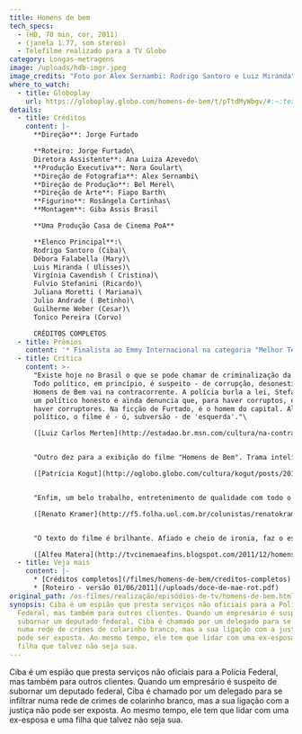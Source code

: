 ```yaml
---
title: Homens de bem
tech_specs:
  - (HD, 70 min, cor, 2011)
  - (janela 1.77, som stereo)
  - Telefilme realizado para a TV Globo
category: Longas-metragens
image: /uploads/hdb-imgr.jpeg
image_credits: "Foto por Alex Sernambi: Rodrigo Santoro e Luiz Miranda"
where_to_watch:
  - title: Globoplay
    url: https://globoplay.globo.com/homens-de-bem/t/pTtdMyWbgv/#:~:text=Assistir%20Homens%20de%20Bem%20online%20no%20Globoplay
details:
  - title: Créditos
    content: |-
      **Direção**: Jorge Furtado

      **Roteiro: Jorge Furtado\
      Diretora Assistente**: Ana Luiza Azevedo\
      **Produção Executiva**: Nora Goulart\
      **Direção de Fotografia**: Alex Sernambi\
      **Direção de Produção**: Bel Merel\
      **Direção de Arte**: Fiapo Barth\
      **Figurino**: Rosângela Cortinhas\
      **Montagem**: Giba Assis Brasil

      **Uma Produção Casa de Cinema PoA**

      **Elenco Principal**:\
      Rodrigo Santoro (Ciba)\
      Débora Falabella (Mary)\
      Luis Miranda ( Ulisses)\
      Virgínia Cavendish ( Cristina)\
      Fulvio Stefanini (Ricardo)\
      Juliana Moretti ( Mariana)\
      Julio Andrade ( Betinho)\
      Guilherme Weber (Cesar)\
      Tonico Pereira (Corvo)

      CRÉDITOS COMPLETOS
  - title: Prêmios
    content: '* Finalista ao Emmy Internacional na categoria "Melhor Telefilme"'
  - title: Crítica
    content: >-
      "Existe hoje no Brasil o que se pode chamar de criminalização da política.
      Todo político, em princípio, é suspeito - de corrupção, desonestidade.
      Homens de Bem vai na contracorrente. A polícia burla a lei, Stefanini faz
      um político honesto e ainda denuncia que, para haver corruptos, é preciso
      haver corruptores. Na ficção de Furtado, é o homem do capital. Além de
      político, o filme é - ó, subversão - de 'esquerda'."\

      ([Luiz Carlos Merten](http://estadao.br.msn.com/cultura/na-contram%C3%A3o-da-pol%C3%ADtica), Estadão, 31/12/2011)


      "Outro dez para a exibição do filme "Homens de Bem". Trama inteligente, direção ágil. O elenco foi ótimo, com destaque para a química entre Rodrigo Santoro e Débora Falabella, além do Fúlvio Stefanini, como o político honesto."\

      ([Patrícia Kogut](http://oglobo.globo.com/cultura/kogut/posts/2011/12/30/424008.asp), O Globo, 30/12/2011)


      "Enfim, um belo trabalho, entretenimento de qualidade com todo o requinte de detalhes e o acabamento de um longa. O que não é de admirar-se ao verificarmos que a Casa de Cinema de Porto Alegre, que acumula excelentes trabalhos em seu currículo, esteve junto na produção da obra."\

      ([Renato Kramer](http://f5.folha.uol.com.br/colunistas/renatokramer/1027969-com-pinta-de-gala-internacional-santoro-volta-a-brilhar-na-tv.shtml), Folha Online, 30/12/2011)


      "O texto do filme é brilhante. Afiado e cheio de ironia, faz o espectador prestar atenção em cada fala. (...) Merece destaque a atuação de Débora Falabella (sempre muito bem nos filmes em que atuou) e de Fúlvio Stefanini no papel de um político honesto. Sim, isso existe e tenho convicção de que não só na ficção."\

      ([Alfeu Matera](http://tvcinemaeafins.blogspot.com/2011/12/homens-de-bem-um-otimo-filme-feito-para.html), Blog TV, Cinema e afins, 30/12/2011)
  - title: Veja mais
    content: |-
      * [C﻿réditos completos](/filmes/homens-de-bem/creditos-completos)
      * [R﻿oteiro - versão 01/06/2011](/uploads/doce-de-mae-rot.pdf)
original_path: /os-filmes/realização/episódios-de-tv/homens-de-bem.html
synopsis: Ciba é um espião que presta serviços não oficiais para a Polícia
  Federal, mas também para outros clientes. Quando um empresário é suspeito de
  subornar um deputado federal, Ciba é chamado por um delegado para se infiltrar
  numa rede de crimes de colarinho branco, mas a sua ligação com a justiça não
  pode ser exposta. Ao mesmo tempo, ele tem que lidar com uma ex-esposa e uma
  filha que talvez não seja sua.
---
```

Ciba é um espião que presta serviços não oficiais para a Polícia Federal, mas também para outros clientes. Quando um empresário é suspeito de subornar um deputado federal, Ciba é chamado por um delegado para se infiltrar numa rede de crimes de colarinho branco, mas a sua ligação com a justiça não pode ser exposta. Ao mesmo tempo, ele tem que lidar com uma ex-esposa e uma filha que talvez não seja sua.